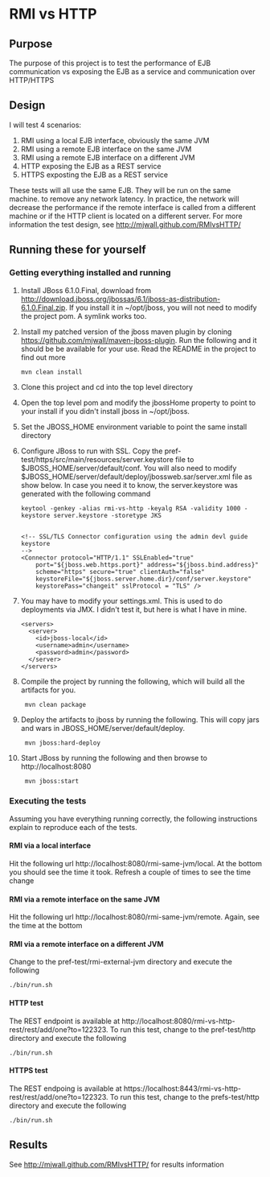 # RMI vs HTTP

## Purpose
The purpose of this project is to test the performance of EJB communication vs
exposing the EJB as a service and communication over HTTP/HTTPS

## Design
I will test 4 scenarios:

1.  RMI using a local EJB interface, obviously the same JVM
2.  RMI using a remote EJB interface on the same JVM
3.  RMI using a remote EJB interface on a different JVM
3.  HTTP exposing the EJB as a REST service
4.  HTTPS exposting the EJB as a REST service

These tests will all use the same EJB.  They will be run on the same machine.
to remove any network latency.  In practice, the network will decrease the
performance if the remote interface is called from a different machine or if
the HTTP client is located on a different server. For more information the test design, 
see http://mjwall.github.com/RMIvsHTTP/

## Running these for yourself

### Getting everything installed and running

1.  Install JBoss 6.1.0.Final, download from http://download.jboss.org/jbossas/6.1/jboss-as-distribution-6.1.0.Final.zip.
If you install it in ~/opt/jboss, you will not need to modify the project pom.  A symlink works too.
1.  Install my patched version of the jboss maven plugin by cloning https://github.com/mjwall/maven-jboss-plugin.  Run the following and it should be be available for your use.  Read the README in the project to find out more 
 
        mvn clean install

1.  Clone this project and cd into the top level directory
1.  Open the top level pom and modify the jbossHome property to point to your install if you didn't install jboss in 
~/opt/jboss.
1.  Set the JBOSS_HOME environment variable to point the same install directory
1.  Configure JBoss to run with SSL.  Copy the pref-test/https/src/main/resources/server.keystore file to 
$JBOSS_HOME/server/default/conf.  You will also need to modify $JBOSS_HOME/server/default/deploy/jbossweb.sar/server.xml
file as show below.  In case you need it to know, the server.keystore was generated with the following command

        keytool -genkey -alias rmi-vs-http -keyalg RSA -validity 1000 -keystore server.keystore -storetype JKS

 
        <!-- SSL/TLS Connector configuration using the admin devl guide keystore
        -->
        <Connector protocol="HTTP/1.1" SSLEnabled="true"
            port="${jboss.web.https.port}" address="${jboss.bind.address}"
            scheme="https" secure="true" clientAuth="false"
            keystoreFile="${jboss.server.home.dir}/conf/server.keystore"
            keystorePass="changeit" sslProtocol = "TLS" />

1.  You may have to modify your settings.xml.  This is used to do deployments via JMX.  I didn't test it, but here is what I have in mine.

        <servers>
          <server>
            <id>jboss-local</id>
            <username>admin</username>
            <password>admin</password>
          </server>
        </servers>
    
1. Compile the project by running the following, which will build all the artifacts for you.

        mvn clean package
    
1. Deploy the artifacts to jboss by running the following.  This will copy jars and wars in JBOSS_HOME/server/default/deploy.

        mvn jboss:hard-deploy
    
1. Start JBoss by running the following and then browse to http://localhost:8080 

        mvn jboss:start

### Executing the tests

Assuming you have everything running correctly, the following instructions explain to reproduce each of the tests.

#### RMI via a local interface

Hit the following url http://localhost:8080/rmi-same-jvm/local.  At the bottom you should see the time it took.  Refresh a couple of times to see the time change

#### RMI via a remote interface on the same JVM

Hit the following url http://localhost:8080/rmi-same-jvm/remote.  Again, see the time at the bottom

#### RMI via a remote interface on a different JVM

Change to the pref-test/rmi-external-jvm directory and execute the following

    ./bin/run.sh
    
#### HTTP test

The REST endpoint is available at http://localhost:8080/rmi-vs-http-rest/rest/add/one?to=122323.  To run this test, 
change to the pref-test/http directory and execute the following

    ./bin/run.sh   

#### HTTPS test

The REST endpoing is available at https://localhost:8443/rmi-vs-http-rest/rest/add/one?to=122323.  To run this test, 
change to the prefs-test/http directory and execute the following

    ./bin/run.sh   

## Results

See http://mjwall.github.com/RMIvsHTTP/ for results information